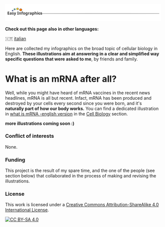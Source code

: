 ![Logo](../../images/logo.svg)


**Check out this page also in other languages:**

🇮🇹  [italian](../it/)

Here are collected my infographics on the broad topic of cellular biology in English. 
**These illustrations aim at answering in a clear and simplified way specific questions that were asked to me**, by friends and family. 

# What is an mRNA after all? 

Well, while you might have heard of mRNA vaccines in the recent news headlines, mRNA is all but recent. Infact, mRNA has been produced and destroyed by your cells every second since you were born, and it's **naturally part of how our body works.**
You can find a dedicated illustration in [what is mRNA -english version]() in the [Cell Biology]() section. 

**more illustrations coming soon :)**

### Conflict of interests

None.

### Funding

This project is the result of my spare time, and the one of the people (see section below) that collaborated in the process of making and revising the illustrations. 

### License
This work is licensed under a
[Creative Commons Attribution-ShareAlike 4.0 International License][cc-by-sa].

[![CC BY-SA 4.0][cc-by-sa-image]][cc-by-sa]

[cc-by-sa]: http://creativecommons.org/licenses/by-sa/4.0/
[cc-by-sa-image]: https://licensebuttons.net/l/by-sa/4.0/88x31.png
[cc-by-sa-shield]: https://img.shields.io/badge/License-CC%20BY--SA%204.0-lightgrey.svg
